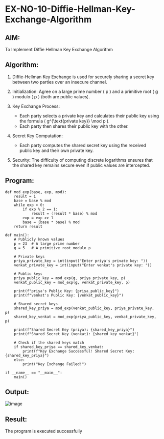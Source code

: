 # EX-NO-10-Diffie-Hellman-Key-Exchange-Algorithm

## AIM:
To Implement Diffie Hellman Key Exchange Algorithm 

## Algorithm:

1. Diffie-Hellman Key Exchange is used for securely sharing a secret key between two parties over an insecure channel.

2. Initialization: Agree on a large prime number \( p \) and a primitive root \( g \) modulo \( p \) (both are public values).

3. Key Exchange Process: 
   - Each party selects a private key and calculates their public key using the formula \( g^{\text{private key}} \mod p \).
   - Each party then shares their public key with the other.

4. Secret Key Computation: 
   - Each party computes the shared secret key using the received public key and their own private key.

5. Security: The difficulty of computing discrete logarithms ensures that the shared key remains secure even if public values are intercepted.

## Program:
```
def mod_exp(base, exp, mod):
    result = 1
    base = base % mod
    while exp > 0:
        if exp % 2 == 1:
            result = (result * base) % mod
        exp = exp >> 1
        base = (base * base) % mod
    return result

def main():
    # Publicly known values
    p = 23  # A large prime number
    g = 5   # A primitive root modulo p

    # Private keys
    priya_private_key = int(input("Enter priya's private key: "))
    venkat_private_key = int(input("Enter venkat's private key: "))

    # Public keys
    priya_public_key = mod_exp(g, priya_private_key, p)
    venkat_public_key = mod_exp(g, venkat_private_key, p)

    print(f"priya's Public Key: {priya_public_key}")
    print(f"venkat's Public Key: {venkat_public_key}")

    # Shared secret keys
    shared_key_priya = mod_exp(venkat_public_key, priya_private_key, p)
    shared_key_venkat = mod_exp(priya_public_key, venkat_private_key, p)

    print(f"Shared Secret Key (priya): {shared_key_priya}")
    print(f"Shared Secret Key (venkat): {shared_key_venkat}")

    # Check if the shared keys match
    if shared_key_priya == shared_key_venkat:
        print(f"Key Exchange Successful! Shared Secret Key: {shared_key_priya}")
    else:
        print("Key Exchange Failed!")

if __name__ == "__main__":
    main()

```
## Output:
![image](https://github.com/user-attachments/assets/03bd367b-1dcb-4f78-9363-55cc61dcdd81)



## Result:
  The program is executed successfully

